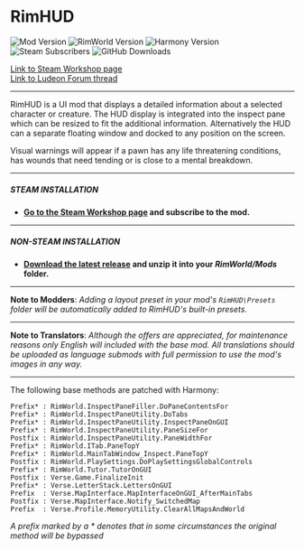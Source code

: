 # RimHUD
![Mod Version](https://img.shields.io/badge/Mod_Version-1.7.0-blue.svg)
![RimWorld Version](https://img.shields.io/badge/Built_for_RimWorld-1.2-blue.svg)
![Harmony Version](https://img.shields.io/badge/Powered_by_Harmony-2.x-blue.svg)\
![Steam Subscribers](https://img.shields.io/badge/dynamic/xml.svg?label=Steam+Subscribers&query=//table/tr[2]/td[1]&colorB=blue&url=https://steamcommunity.com/sharedfiles/filedetails/%3Fid=1508850027&suffix=+total)
![GitHub Downloads](https://img.shields.io/github/downloads/Jaxe-Dev/RimHUD/total.svg?colorB=blue&label=GitHub+Downloads)

[Link to Steam Workshop page](https://steamcommunity.com/sharedfiles/filedetails/?id=1508850027)\
[Link to Ludeon Forum thread](https://ludeon.com/forums/index.php?topic=45787.0)

---

RimHUD is a UI mod that displays a detailed information about a selected character or creature. The HUD display is integrated into the inspect pane which can be resized to fit the additional information. Alternatively the HUD can a separate floating window and docked to any position on the screen.

Visual warnings will appear if a pawn has any life threatening conditions, has wounds that need tending or is close to a mental breakdown.

---

##### STEAM INSTALLATION
- **[Go to the Steam Workshop page](https://steamcommunity.com/sharedfiles/filedetails/?id=1508850027) and subscribe to the mod.**

---

##### NON-STEAM INSTALLATION
- **[Download the latest release](https://github.com/Jaxe-Dev/RimHUD/releases/latest) and unzip it into your *RimWorld/Mods* folder.**

---

**Note to Modders**: *Adding a layout preset in your mod's `RimHUD\Presets` folder will be automatically added to RimHUD's built-in presets.*

---

**Note to Translators**: *Although the offers are appreciated, for maintenance reasons only English will included with the base mod. All translations should be uploaded as language submods with full permission to use the mod's images in any way.*

---

The following base methods are patched with Harmony:
```
Prefix* : RimWorld.InspectPaneFiller.DoPaneContentsFor
Prefix* : RimWorld.InspectPaneUtility.DoTabs
Prefix* : RimWorld.InspectPaneUtility.InspectPaneOnGUI
Prefix* : RimWorld.InspectPaneUtility.PaneSizeFor
Postfix : RimWorld.InspectPaneUtility.PaneWidthFor
Prefix* : RimWorld.ITab.PaneTopY
Prefix* : RimWorld.MainTabWindow_Inspect.PaneTopY
Postfix : RimWorld.PlaySettings.DoPlaySettingsGlobalControls
Prefix* : RimWorld.Tutor.TutorOnGUI
Postfix : Verse.Game.FinalizeInit
Prefix* : Verse.LetterStack.LettersOnGUI
Prefix  : Verse.MapInterface.MapInterfaceOnGUI_AfterMainTabs
Postfix : Verse.MapInterface.Notify_SwitchedMap
Prefix  : Verse.Profile.MemoryUtility.ClearAllMapsAndWorld
```
*A prefix marked by a \* denotes that in some circumstances the original method will be bypassed*
